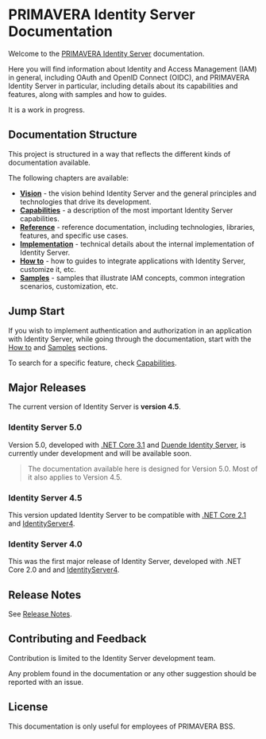 # PRIMAVERA Identity Server Documentation

Welcome to the [PRIMAVERA Identity Server](https://identity.primaverabss.com) documentation.

Here you will find information about Identity and Access Management (IAM) in general, including OAuth and OpenID Connect (OIDC), and PRIMAVERA Identity Server in particular, including details about its capabilities and features, along with samples and how to guides.

It is a work in progress.

## Documentation Structure

This project is structured in a way that reflects the different kinds of documentation available.

The following chapters are available:

- [**Vision**](vision/README.md) - the vision behind Identity Server and the general principles and technologies that drive its development.
- [**Capabilities**](capabilities/README.md) - a description of the most important Identity Server capabilities.
- [**Reference**](ref/README.md) - reference documentation, including technologies, libraries, features, and specific use cases.
- [**Implementation**](impl/README.md) - technical details about the internal implementation of Identity Server.
- [**How to**](howto/README.md) - how to guides to integrate applications with Identity Server, customize it, etc.
- [**Samples**](samples/README.md) - samples that illustrate IAM concepts, common integration scenarios, customization, etc.

## Jump Start

If you wish to implement authentication and authorization in an application with Identity Server, while going through the documentation, start with the [How to](howto/README.md) and [Samples](samples/README.md) sections.

To search for a specific feature, check [Capabilities](capabilities/README.md).

## Major Releases

The current version of Identity Server is **version 4.5**.

### Identity Server 5.0

Version 5.0, developed with [.NET Core 3.1](https://dotnet.microsoft.com/download/dotnet-core/3.1) and [Duende Identity Server](https://duendesoftware.com/products/identityserver), is currently under development and will be available soon.

> The documentation available here is designed for Version 5.0. Most of it also applies to Version 4.5.

### Identity Server 4.5

This version updated Identity Server to be compatible with [.NET Core 2.1](https://dotnet.microsoft.com/download/dotnet-core/2.1) and [IdentityServer4](https://github.com/IdentityServer/IdentityServer4).

### Identity Server 4.0

This was the first major release of Identity Server, developed with .NET Core 2.0 and and [IdentityServer4](https://github.com/IdentityServer/IdentityServer4).

## Release Notes

See [Release Notes](RELEASE-NOTES.md).

## Contributing and Feedback

Contribution is limited to the Identity Server development team.

Any problem found in the documentation or any other suggestion should be reported with an issue.

## License

This documentation is only useful for employees of PRIMAVERA BSS.